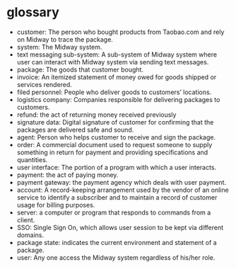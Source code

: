 # glossary

- customer: The person who bought products from Taobao.com and rely on Midway to trace the package. 
- system: The Midway system.
- text messaging sub-system: A sub-system of Midway system where user can interact with Midway system via sending text messages.
- package: The goods that customer bought.
- invoice: An itemized statement of money owed for goods shipped or services rendered.
- filed personnel: People who deliver goods to customers’ locations.
- logistics company: Companies responsible for delivering packages to customers.
- refund: the act of returning money received previously
- signature data: Digital signature of customer for confirming that the packages are delivered safe and sound.
- agent: Person who helps customer to receive and sign the package.
- order: A commercial document used to request someone to supply something in return for payment and providing specifications and quantities.
- user interface: The portion of a program with which a user interacts.
- payment: the act of paying money.
- payment gateway: the payment agency which deals with user payment.
- account: A record-keeping arrangement used by the vendor of an online service to identify a subscriber and to maintain a record of customer usage for billing purposes.
- server: a computer or program that responds to commands from a client.
- SSO: Single Sign On, which allows user session to be kept via different domains.
- package state: indicates the current environment and statement of a package.
- user: Any one access the Midway system regardless of his/her role.